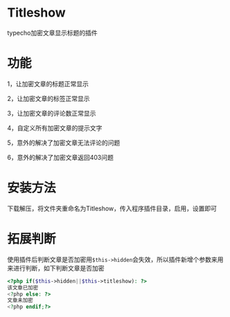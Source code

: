 # Titleshow
typecho加密文章显示标题的插件

# 功能
1，让加密文章的标题正常显示

2，让加密文章的标签正常显示

3，让加密文章的评论数正常显示

4，自定义所有加密文章的提示文字

5，意外的解决了加密文章无法评论的问题

6，意外的解决了加密文章返回403问题

# 安装方法
下载解压，将文件夹重命名为Titleshow，传入程序插件目录，启用，设置即可

# 拓展判断

使用插件后判断文章是否加密用`$this->hidden`会失效，所以插件新增个参数来用来进行判断，如下判断文章是否加密

```php
<?php if($this->hidden||$this->titleshow): ?>
该文章已加密
<?php else: ?>
文章未加密
<?php endif;?>
```
